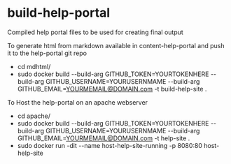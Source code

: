 # build-help-portal
Compiled help portal files to be used for creating final output

To generate html from markdown available in content-help-portal and push it to the help-portal git repo

* cd mdhtml/
* sudo docker build --build-arg GITHUB_TOKEN=YOURTOKENHERE --build-arg GITHUB_USERNAME=YOURUSERNMAME --build-arg GITHUB_EMAIL=YOURMEMAIL@DOMAIN.com -t build-help-site  .  


To Host the help-portal on an apache webserver

* cd apache/
* sudo docker build --build-arg GITHUB_TOKEN=YOURTOKENHERE --build-arg GITHUB_USERNAME=YOURUSERNMAME --build-arg GITHUB_EMAIL=YOURMEMAIL@DOMAIN.com -t help-site  .  
* sudo docker run -dit --name host-help-site-running -p 8080:80 host-help-site  